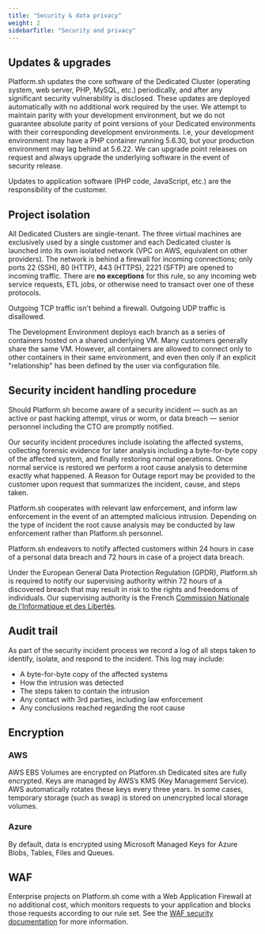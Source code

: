 ```yaml
---
title: "Security & data privacy"
weight: 2
sidebarTitle: "Security and privacy"
---
```


## Updates &amp; upgrades

Platform.sh updates the core software of the Dedicated Cluster (operating system, web server, PHP, MySQL, etc.) periodically, and after any significant security vulnerability is disclosed.
These updates are deployed automatically with no additional work required by the user.
We attempt to maintain parity with your development environment, but we do not guarantee absolute parity of point versions of your Dedicated environments with their corresponding development environments.
I.e, your development environment may have a PHP container running 5.6.30, but your production environment may lag behind at 5.6.22.
We can upgrade point releases on request and always upgrade the underlying software in the event of security release.

Updates to application software (PHP code, JavaScript, etc.) are the responsibility of the customer.

## Project isolation

All Dedicated Clusters are single-tenant.
The three virtual machines are exclusively used by a single customer and each Dedicated cluster is launched into its own isolated network (VPC on AWS, equivalent on other providers).
The network is behind a firewall for incoming connections; only ports 22 (SSH), 80 (HTTP), 443 (HTTPS), 2221 (SFTP) are opened to incoming traffic.
There are **no exceptions** for this rule, so any incoming web service requests, ETL jobs, or otherwise need to transact over one of these protocols.

Outgoing TCP traffic isn't behind a firewall.
Outgoing UDP traffic is disallowed.

The Development Environment deploys each branch as a series of containers hosted on a shared underlying VM.
Many customers generally share the same VM.
However, all containers are allowed to connect only to other containers in their same environment, and even then only if an explicit "relationship" has been defined by the user via configuration file.

## Security incident handling procedure

Should Platform.sh become aware of a security incident &mdash; such as an active or past hacking attempt, virus or worm, or data breach &mdash; senior personnel including the CTO are promptly notified.


Our security incident procedures include isolating the affected systems, collecting forensic evidence for later analysis including a byte-for-byte copy of the affected system, and finally restoring normal operations. Once normal service is restored we perform a root cause analysis to determine exactly what happened.
A Reason for Outage report may be provided to the customer upon request that summarizes the incident, cause, and steps taken.

Platform.sh cooperates with relevant law enforcement, and inform law enforcement in the event of an attempted malicious intrusion.
Depending on the type of incident the root cause analysis may be conducted by law enforcement rather than Platform.sh personnel.

Platform.sh endeavors to notify affected customers within 24 hours in case of a personal data breach and 72 hours in case of a project data breach.

<!-- vale Vale.Spelling = NO -->
<!-- Spelling off because of the French-->
Under the European General Data Protection Regulation (GPDR), Platform.sh is required to notify our supervising authority within 72 hours of a discovered breach that may result in risk to the rights and freedoms of individuals.
Our supervising authority is the French [Commission Nationale de l'Informatique et des Libertés](https://www.cnil.fr/).
<!-- vale Vale.Spelling = YES -->

## Audit trail

As part of the security incident process we record a log of all steps taken to identify, isolate, and respond to the incident.
This log may include:

* A byte-for-byte copy of the affected systems
* How the intrusion was detected
* The steps taken to contain the intrusion
* Any contact with 3rd parties, including law enforcement
* Any conclusions reached regarding the root cause

## Encryption

### AWS

AWS EBS Volumes are encrypted on Platform.sh Dedicated sites are fully encrypted. Keys are managed by AWS’s KMS (Key Management Service). AWS automatically rotates these keys every three years. In some cases, temporary storage (such as swap) is stored on unencrypted local storage volumes.

### Azure

By default, data is encrypted using Microsoft Managed Keys for Azure Blobs, Tables, Files and Queues.

## WAF

Enterprise projects on Platform.sh come with a Web Application Firewall at no additional cost, which monitors requests to your application and blocks those requests according to our rule set. See the [WAF security documentation](/security/waf.md) for more information.
